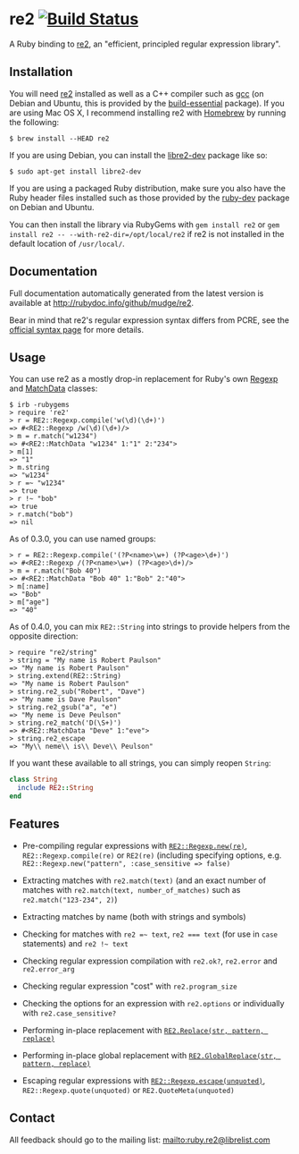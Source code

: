 re2 [![Build Status](https://secure.travis-ci.org/mudge/re2.png?branch=master)](http://travis-ci.org/mudge/re2)
===

A Ruby binding to [re2][], an "efficient, principled regular expression library".

Installation
------------

You will need [re2][] installed as well as a C++ compiler such as [gcc][] (on Debian and Ubuntu, this is provided by the [build-essential][] package). If you are using Mac OS X, I recommend installing re2 with [Homebrew][] by running the following:

    $ brew install --HEAD re2

If you are using Debian, you can install the [libre2-dev][] package like so:

    $ sudo apt-get install libre2-dev

If you are using a packaged Ruby distribution, make sure you also have the Ruby header files installed such as those provided by the [ruby-dev][] package on Debian and Ubuntu.

You can then install the library via RubyGems with `gem install re2` or `gem install re2 -- --with-re2-dir=/opt/local/re2` if re2 is not installed in the default location of `/usr/local/`.

Documentation
-------------

Full documentation automatically generated from the latest version is available at <http://rubydoc.info/github/mudge/re2>.

Bear in mind that re2's regular expression syntax differs from PCRE, see the [official syntax page][] for more details.

Usage
-----

You can use re2 as a mostly drop-in replacement for Ruby's own [Regexp][] and [MatchData][] classes:

```console
$ irb -rubygems
> require 're2'
> r = RE2::Regexp.compile('w(\d)(\d+)')
=> #<RE2::Regexp /w(\d)(\d+)/>
> m = r.match("w1234")
=> #<RE2::MatchData "w1234" 1:"1" 2:"234">
> m[1]
=> "1"
> m.string
=> "w1234"
> r =~ "w1234"
=> true
> r !~ "bob"
=> true
> r.match("bob")
=> nil
```

As of 0.3.0, you can use named groups:

```console
> r = RE2::Regexp.compile('(?P<name>\w+) (?P<age>\d+)')
=> #<RE2::Regexp /(?P<name>\w+) (?P<age>\d+)/>
> m = r.match("Bob 40")
=> #<RE2::MatchData "Bob 40" 1:"Bob" 2:"40">
> m[:name]
=> "Bob"
> m["age"]
=> "40"
```

As of 0.4.0, you can mix `RE2::String` into strings to provide helpers from the opposite direction:

```console
> require "re2/string"
> string = "My name is Robert Paulson"
=> "My name is Robert Paulson"
> string.extend(RE2::String)
=> "My name is Robert Paulson"
> string.re2_sub("Robert", "Dave")
=> "My name is Dave Paulson"
> string.re2_gsub("a", "e")
=> "My neme is Deve Peulson"
> string.re2_match('D(\S+)')
=> #<RE2::MatchData "Deve" 1:"eve">
> string.re2_escape
=> "My\\ neme\\ is\\ Deve\\ Peulson"
```

If you want these available to all strings, you can simply reopen `String`:

```ruby
class String
  include RE2::String
end
```

Features
--------

* Pre-compiling regular expressions with [`RE2::Regexp.new(re)`](http://code.google.com/p/re2/source/browse/re2/re2.h#96), `RE2::Regexp.compile(re)` or `RE2(re)` (including specifying options, e.g. `RE2::Regexp.new("pattern", :case_sensitive => false)`

* Extracting matches with `re2.match(text)` (and an exact number of matches with `re2.match(text, number_of_matches)` such as `re2.match("123-234", 2)`)

* Extracting matches by name (both with strings and symbols)

* Checking for matches with `re2 =~ text`, `re2 === text` (for use in `case` statements) and `re2 !~ text`

* Checking regular expression compilation with `re2.ok?`, `re2.error` and `re2.error_arg`

* Checking regular expression "cost" with `re2.program_size`

* Checking the options for an expression with `re2.options` or individually with `re2.case_sensitive?`

* Performing in-place replacement with [`RE2.Replace(str, pattern, replace)`](http://code.google.com/p/re2/source/browse/re2/re2.h#335)

* Performing in-place global replacement with [`RE2.GlobalReplace(str, pattern, replace)`](http://code.google.com/p/re2/source/browse/re2/re2.h#352)

* Escaping regular expressions with [`RE2::Regexp.escape(unquoted)`](http://code.google.com/p/re2/source/browse/re2/re2.h#377), `RE2::Regexp.quote(unquoted)` or `RE2.QuoteMeta(unquoted)`

Contact
-------

All feedback should go to the mailing list: <mailto:ruby.re2@librelist.com>

  [re2]: http://code.google.com/p/re2/
  [gcc]: http://gcc.gnu.org/
  [ruby-dev]: http://packages.debian.org/ruby-dev
  [build-essential]: http://packages.debian.org/build-essential
  [Regexp]: http://ruby-doc.org/core/classes/Regexp.html
  [MatchData]: http://ruby-doc.org/core/classes/MatchData.html 
  [Homebrew]: http://mxcl.github.com/homebrew
  [libre2-dev]: http://packages.debian.org/search?keywords=libre2-dev
  [official syntax page]: http://code.google.com/p/re2/wiki/Syntax
